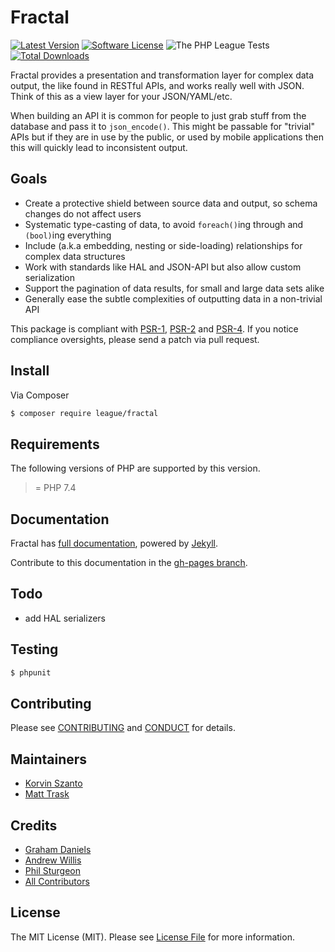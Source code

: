 # Fractal

[![Latest Version](https://img.shields.io/github/release/thephpleague/fractal.svg?style=flat-square)](https://github.com/thephpleague/fractal/releases)
[![Software License](https://img.shields.io/badge/license-MIT-brightgreen.svg?style=flat-square)](LICENSE)
![The PHP League Tests](https://github.com/thephpleague/fractal/workflows/The%20PHP%20League%20Tests/badge.svg)
[![Total Downloads](https://img.shields.io/packagist/dt/league/fractal.svg?style=flat-square)](https://packagist.org/packages/league/fractal)

Fractal provides a presentation and transformation layer for complex data output, the like found in
RESTful APIs, and works really well with JSON. Think of this as a view layer for your JSON/YAML/etc.

When building an API it is common for people to just grab stuff from the database and pass it
to `json_encode()`. This might be passable for "trivial" APIs but if they are in use by the public,
or used by mobile applications then this will quickly lead to inconsistent output.

## Goals

* Create a protective shield between source data and output, so schema changes do not affect users
* Systematic type-casting of data, to avoid `foreach()`ing through and `(bool)`ing everything
* Include (a.k.a embedding, nesting or side-loading) relationships for complex data structures
* Work with standards like HAL and JSON-API but also allow custom serialization
* Support the pagination of data results, for small and large data sets alike
* Generally ease the subtle complexities of outputting data in a non-trivial API

This package is compliant with [PSR-1], [PSR-2] and [PSR-4]. If you notice compliance oversights,
please send a patch via pull request.

[PSR-1]: https://github.com/php-fig/fig-standards/blob/master/accepted/PSR-1-basic-coding-standard.md
[PSR-2]: https://github.com/php-fig/fig-standards/blob/master/accepted/PSR-2-coding-style-guide.md
[PSR-4]: https://github.com/php-fig/fig-standards/blob/master/accepted/PSR-4-autoloader.md


## Install

Via Composer

``` bash
$ composer require league/fractal
```

## Requirements

The following versions of PHP are supported by this version.

>= PHP 7.4

## Documentation

Fractal has [full documentation](http://fractal.thephpleague.com), powered by [Jekyll](http://jekyllrb.com/).

Contribute to this documentation in the [gh-pages branch](https://github.com/thephpleague/fractal/tree/gh-pages/).

## Todo

- add HAL serializers

## Testing

``` bash
$ phpunit
```

## Contributing

Please see [CONTRIBUTING](https://github.com/thephpleague/fractal/blob/master/CONTRIBUTING.md) and [CONDUCT](https://github.com/thephpleague/fractal/blob/master/CONDUCT.md) for details.


## Maintainers

- [Korvin Szanto](https://github.com/korvinszanto)
- [Matt Trask](https://github.com/matthewtrask)

## Credits

- [Graham Daniels](https://github.com/greydnls)
- [Andrew Willis](https://github.com/willishq)
- [Phil Sturgeon](https://github.com/philsturgeon)
- [All Contributors](https://github.com/thephpleague/fractal/contributors)


## License

The MIT License (MIT). Please see [License File](https://github.com/thephpleague/fractal/blob/master/LICENSE) for more information.
